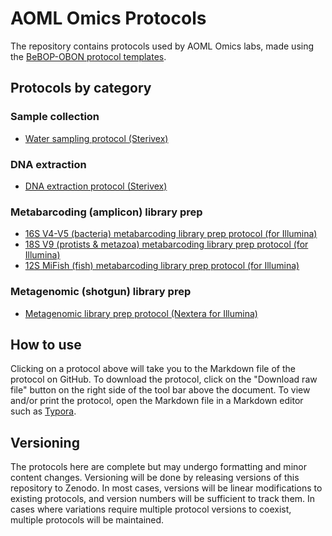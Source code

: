 # AOML Omics Protocols

The repository contains protocols used by AOML Omics labs, made using the [BeBOP-OBON protocol templates](https://github.com/BeBOP-OBON/0_protocol_collection_template). 

## Protocols by category

### Sample collection

* [Water sampling protocol (Sterivex)](https://github.com/aomlomics/protocols/blob/main/protocol_sampling_Sterivex.md)

### DNA extraction

* [DNA extraction protocol (Sterivex)](https://github.com/aomlomics/protocols/blob/main/protocol_DNA_extraction_Sterivex.md)

### Metabarcoding (amplicon) library prep

* [16S V4-V5 (bacteria) metabarcoding library prep protocol (for Illumina)](https://github.com/aomlomics/protocols/blob/main/protocol_PCR_16S_V4V5.md)
* [18S V9 (protists & metazoa) metabarcoding library prep protocol (for Illumina)](https://github.com/aomlomics/protocols/blob/main/protocol_PCR_18S_V9.md)
* [12S MiFish (fish) metabarcoding library prep protocol (for Illumina)](https://github.com/aomlomics/protocols/blob/main/protocol_PCR_12S_MiFish.md)

### Metagenomic (shotgun) library prep

* [Metagenomic library prep protocol (Nextera for Illumina)](https://github.com/aomlomics/protocols/blob/main/protocol_metag_nextera.md)

## How to use

Clicking on a protocol above will take you to the Markdown file of the protocol on GitHub. To download the protocol, click on the "Download raw file" button on the right side of the tool bar above the document. To view and/or print the protocol, open the Markdown file in a Markdown editor such as [Typora](https://typora.io).

## Versioning

The protocols here are complete but may undergo formatting and minor content changes. Versioning will be done by releasing versions of this repository to Zenodo. In most cases, versions will be linear modifications to existing protocols, and version numbers will be sufficient to track them. In cases where variations require multiple protocol versions to coexist, multiple protocols will be maintained.
